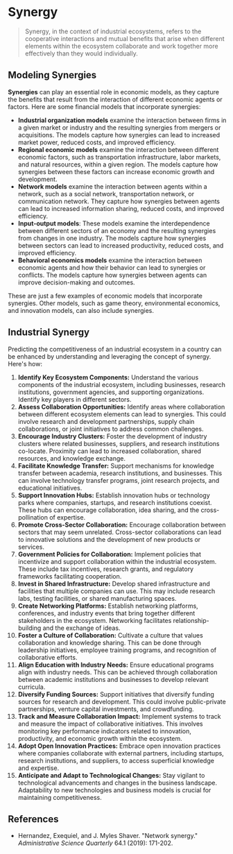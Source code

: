 # Synergy

> Synergy, in the context of industrial ecosystems, refers to the cooperative interactions and mutual benefits that arise when different elements within the ecosystem collaborate and work together more effectively than they would individually.

## Modeling Synergies

**Synergies** can play an essential role in economic models, as they capture the benefits that result from the interaction of different economic agents or factors. Here are some financial models that incorporate synergies:

- **Industrial organization models** examine the interaction between firms in a given market or industry and the resulting synergies from mergers or acquisitions. The models capture how synergies can lead to increased market power, reduced costs, and improved efficiency.
- **Regional economic models** examine the interaction between different economic factors, such as transportation infrastructure, labor markets, and natural resources, within a given region. The models capture how synergies between these factors can increase economic growth and development.
- **Network models** examine the interaction between agents within a network, such as a social network, transportation network, or communication network. They capture how synergies between agents can lead to increased information sharing, reduced costs, and improved efficiency.
- **Input-output models**: These models examine the interdependence between different sectors of an economy and the resulting synergies from changes in one industry. The models capture how synergies between sectors can lead to increased productivity, reduced costs, and improved efficiency.
- **Behavioral economics models** examine the interaction between economic agents and how their behavior can lead to synergies or conflicts. The models capture how synergies between agents can improve decision-making and outcomes.

These are just a few examples of economic models that incorporate synergies. Other models, such as game theory, environmental economics, and innovation models, can also include synergies.

## Industrial Synergy

Predicting the competitiveness of an industrial ecosystem in a country can be enhanced by understanding and leveraging the concept of synergy. Here's how:

1. **Identify Key Ecosystem Components:** Understand the various components of the industrial ecosystem, including businesses, research institutions, government agencies, and supporting organizations. Identify key players in different sectors.
2. **Assess Collaboration Opportunities:** Identify areas where collaboration between different ecosystem elements can lead to synergies. This could involve research and development partnerships, supply chain collaborations, or joint initiatives to address common challenges.
3. **Encourage Industry Clusters:** Foster the development of industry clusters where related businesses, suppliers, and research institutions co-locate. Proximity can lead to increased collaboration, shared resources, and knowledge exchange.
4. **Facilitate Knowledge Transfer:** Support mechanisms for knowledge transfer between academia, research institutions, and businesses. This can involve technology transfer programs, joint research projects, and educational initiatives.
5. **Support Innovation Hubs:** Establish innovation hubs or technology parks where companies, startups, and research institutions coexist. These hubs can encourage collaboration, idea sharing, and the cross-pollination of expertise.
6. **Promote Cross-Sector Collaboration:** Encourage collaboration between sectors that may seem unrelated. Cross-sector collaborations can lead to innovative solutions and the development of new products or services.
7. **Government Policies for Collaboration:** Implement policies that incentivize and support collaboration within the industrial ecosystem. These include tax incentives, research grants, and regulatory frameworks facilitating cooperation.
8. **Invest in Shared Infrastructure:** Develop shared infrastructure and facilities that multiple companies can use. This may include research labs, testing facilities, or shared manufacturing spaces.
9. **Create Networking Platforms:** Establish networking platforms, conferences, and industry events that bring together different stakeholders in the ecosystem. Networking facilitates relationship-building and the exchange of ideas.
10. **Foster a Culture of Collaboration:** Cultivate a culture that values collaboration and knowledge sharing. This can be done through leadership initiatives, employee training programs, and recognition of collaborative efforts.
11. **Align Education with Industry Needs:** Ensure educational programs align with industry needs. This can be achieved through collaboration between academic institutions and businesses to develop relevant curricula.
12. **Diversify Funding Sources:** Support initiatives that diversify funding sources for research and development. This could involve public-private partnerships, venture capital investments, and crowdfunding.
13. **Track and Measure Collaboration Impact:** Implement systems to track and measure the impact of collaborative initiatives. This involves monitoring key performance indicators related to innovation, productivity, and economic growth within the ecosystem.
14. **Adopt Open Innovation Practices:** Embrace open innovation practices where companies collaborate with external partners, including startups, research institutions, and suppliers, to access superficial knowledge and expertise.
15. **Anticipate and Adapt to Technological Changes:** Stay vigilant to technological advancements and changes in the business landscape. Adaptability to new technologies and business models is crucial for maintaining competitiveness.

## References

- Hernandez, Exequiel, and J. Myles Shaver. "Network synergy." *Administrative Science Quarterly* 64.1 (2019): 171-202.
